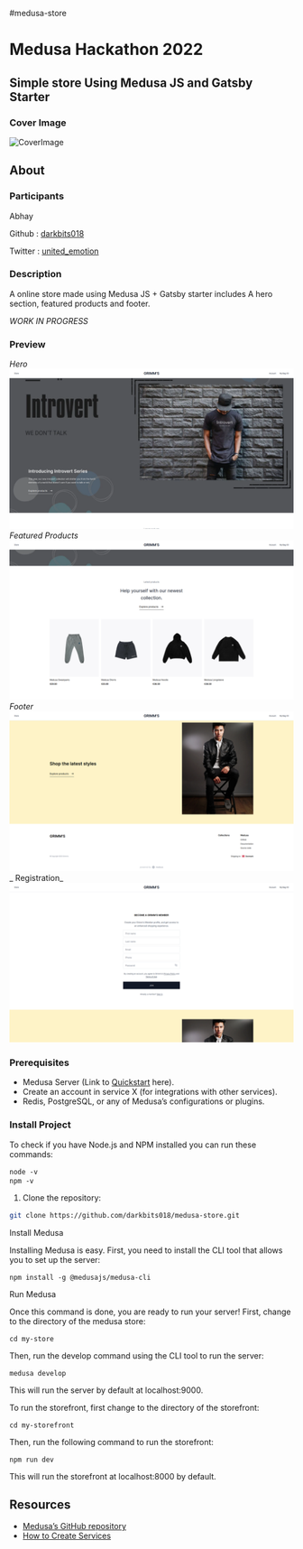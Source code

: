 #medusa-store
# Medusa Hackathon 2022

## Simple store Using Medusa JS and Gatsby Starter

### Cover Image

![CoverImage](/assets/cover.jpg)

## About

### Participants

Abhay     

Github : [darkbits018](https://github.com/darkbits018)      

Twitter : [united_emotion](https://twitter.com/united_emotion)

### Description
A online store made using Medusa JS + Gatsby starter
includes A hero section, featured products and footer.   

_WORK IN PROGRESS_

### Preview
_Hero_
![Hero](/assets/hero.png)   
_Featured Products_        
![Featured](/assets/featured.png)     
_Footer_      
![Footer](/assets/footer.png)      
_ Registration_     
![Reg](/assets/reg.png)     

### Prerequisites

- Medusa Server (Link to [Quickstart](https://docs.medusajs.com/quickstart/quick-start) here).
- Create an account in service X (for integrations with other services).
- Redis, PostgreSQL, or any of Medusa’s configurations or plugins.

### Install Project

To check if you have Node.js and NPM installed you can run these commands:
```
node -v
npm -v

```
1. Clone the repository:

```bash
git clone https://github.com/darkbits018/medusa-store.git
```

Install Medusa

Installing Medusa is easy. First, you need to install the CLI tool that allows you to set up the server:
```
npm install -g @medusajs/medusa-cli

```

Run Medusa

Once this command is done, you are ready to run your server! First, change to the directory of the medusa store:
```
cd my-store
```
Then, run the develop command using the CLI tool to run the server:
```
medusa develop
```
This will run the server by default at localhost:9000.

To run the storefront, first change to the directory of the storefront:
```
cd my-storefront
```
Then, run the following command to run the storefront:
```
npm run dev
```
This will run the storefront at localhost:8000 by default.





## Resources

- [Medusa’s GitHub repository](https://github.com/medusajs/medusa)
- [How to Create Services](https://docs.medusajs.com/advanced/backend/services/create-service)
